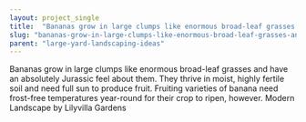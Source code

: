 ```yaml
---
layout: project_single
title:  "Bananas grow in large clumps like enormous broad-leaf grasses and have an absolutely Jurassic feel about them. They thrive in moist, highly fertile soil and need full sun to produce fruit. Fruiting varieties of banana need frost-free temperatures yea"
slug: "bananas-grow-in-large-clumps-like-enormous-broad-leaf-grasses-and-have-an-absolutely-jurassic-feel"
parent: "large-yard-landscaping-ideas"
---
```

Bananas grow in large clumps like enormous broad-leaf grasses and have an absolutely Jurassic feel about them. They thrive in moist, highly fertile soil and need full sun to produce fruit. Fruiting varieties of banana need frost-free temperatures year-round for their crop to ripen, however. Modern Landscape by Lilyvilla Gardens